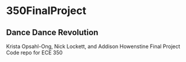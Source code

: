 # 350FinalProject

## Dance Dance Revolution

Krista Opsahl-Ong, Nick Lockett, and Addison Howenstine
Final Project Code repo for ECE 350
